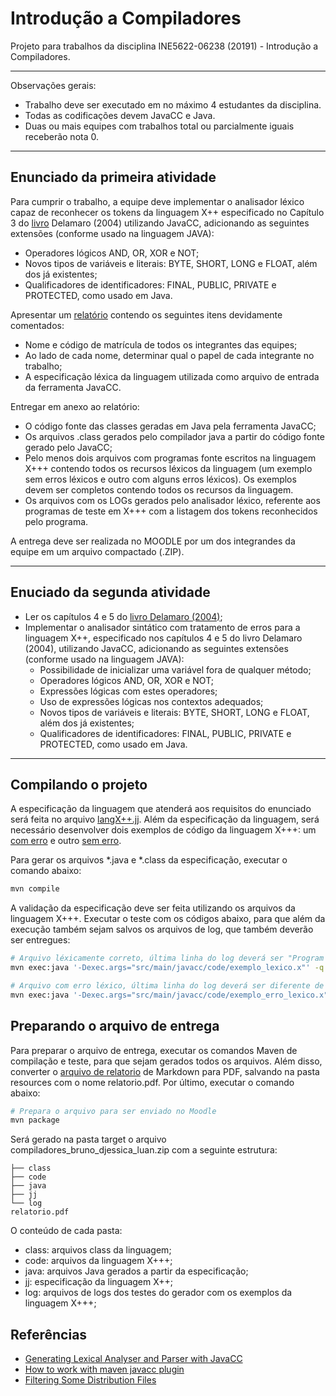 # Introdução a Compiladores

Projeto para trabalhos da disciplina INE5622-06238 (20191) - Introdução a Compiladores.

---

Observações gerais:

- Trabalho deve ser executado em no máximo 4 estudantes da disciplina.
- Todas as codificações devem JavaCC e Java.
- Duas ou mais equipes com trabalhos total ou parcialmente iguais receberão nota 0.

---

## Enunciado da primeira atividade

Para cumprir o trabalho, a equipe deve implementar o analisador léxico capaz de reconhecer os tokens da linguagem X++ especificado no Capítulo 3 do [livro](resources/livro.pdf) Delamaro (2004) utilizando JavaCC, adicionando as seguintes extensões (conforme usado na linguagem JAVA):

- Operadores lógicos AND, OR, XOR e NOT;
- Novos tipos de variáveis e literais: BYTE, SHORT, LONG e FLOAT, além dos já existentes;
- Qualificadores de identificadores: FINAL, PUBLIC, PRIVATE e PROTECTED, como usado em Java.

Apresentar um [relatório](resources/relatorio.md) contendo os seguintes itens devidamente comentados:

- Nome e código de matrícula de todos os integrantes das equipes;
- Ao lado de cada nome, determinar qual o papel de cada integrante no trabalho;
- A especificação léxica da linguagem utilizada como arquivo de entrada da ferramenta JavaCC.

Entregar em anexo ao relatório:

- O código fonte das classes geradas em Java pela ferramenta JavaCC;
- Os arquivos .class gerados pelo compilador java a partir do código fonte gerado pelo JavaCC;
- Pelo menos dois arquivos com programas fonte escritos na linguagem X+++ contendo todos os recursos léxicos da linguagem (um exemplo sem erros léxicos e outro com alguns erros léxicos). Os exemplos devem ser completos contendo todos os recursos da linguagem.
- Os arquivos com os LOGs gerados pelo analisador léxico, referente aos programas de teste em X+++ com a listagem dos tokens reconhecidos pelo programa.

A entrega deve ser realizada no MOODLE por um dos integrandes da equipe em um arquivo compactado (.ZIP).

---

## Enuciado da segunda atividade

- Ler os capítulos 4 e 5 do [livro Delamaro (2004)](resoucers/livro.pdf);
- Implementar o analisador sintático com tratamento de erros para a linguagem X++, especificado nos capítulos 4 e 5 do livro Delamaro (2004), utilizando JavaCC, adicionando as seguintes extensões (conforme usado na linguagem JAVA):
  - Possibilidade de inicializar uma variável fora de qualquer método;
  - Operadores lógicos AND, OR, XOR e NOT;
  - Expressões lógicas com estes operadores;
  - Uso de expressões lógicas nos contextos adequados;
  - Novos tipos de variáveis e literais:  BYTE, SHORT, LONG e FLOAT, além dos já existentes;
  - Qualificadores de identificadores: FINAL, PUBLIC, PRIVATE e PROTECTED, como usado em Java.

---

## Compilando o projeto

A especificação da linguagem que atenderá aos requisitos do enunciado será feita no arquivo [langX++.jj](src/main/javacc/parser/langX.jj). Além da especificação da linguagem, será necessário desenvolver dois exemplos de código da linguagem X+++: um [com erro](src/main/javacc/code/exemplo_erro_lexico.x) e outro [sem erro](src/main/javacc/code/exemplo_lexico.x).

Para gerar os arquivos *.java e *.class da especificação, executar o comando abaixo:

```bash
mvn compile
```

A validação da especificação deve ser feita utilizando os arquivos da linguagem X+++. Executar o teste com os códigos abaixo, para que além da execução também sejam salvos os arquivos de log, que também deverão ser entregues:

```bash
# Arquivo léxicamente correto, última linha do log deverá ser "Program successfully analyzed."
mvn exec:java '-Dexec.args="src/main/javacc/code/exemplo_lexico.x"' -q --log-file target/exemplo_lexico.log

# Arquivo com erro léxico, última linha do log deverá ser diferente de "Program successfully analyzed."
mvn exec:java '-Dexec.args="src/main/javacc/code/exemplo_erro_lexico.x"' -q --log-file target/exemplo_erro_lexico.log
```

## Preparando o arquivo de entrega

Para preparar o arquivo de entrega, executar os comandos Maven de compilação e teste, para que sejam gerados todos os arquivos. Além disso, converter o [arquivo de relatorio](resoucers/relatorio.md) de Markdown para PDF, salvando na pasta resources com o nome relatorio.pdf. Por último, executar o comando abaixo:

```bash
# Prepara o arquivo para ser enviado no Moodle
mvn package
```

Será gerado na pasta target o arquivo compiladores_bruno_djessica_luan.zip com a seguinte estrutura:

```text
├── class
├── code
├── java
├── jj
└── log
relatorio.pdf
```

O conteúdo de cada pasta:

- class: arquivos class da linguagem;
- code: arquivos da linguagem X+++;
- java: arquivos Java gerados a partir da especificação;
- jj: especificação da linguagem X++;
- log: arquivos de logs dos testes do gerador com os exemplos da linguagem X+++;

## Referências

- [Generating Lexical Analyser and Parser with JavaCC](https://www.youtube.com/watch?v=UMXF14KV038)
- [How to work with maven javacc plugin](https://ivanursul.com/how-to-work-with-maven-javacc-plugin)
- [Filtering Some Distribution Files](https://maven.apache.org/plugins/maven-assembly-plugin/examples/single/filtering-some-distribution-files.html)
